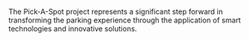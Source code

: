 The Pick-A-Spot project represents a significant step forward in transforming the parking experience through the application of smart technologies and innovative solutions.
